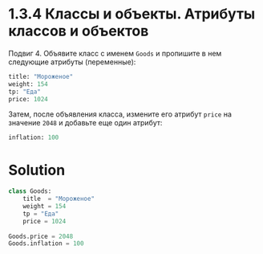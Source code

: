 # 1.3.4 Классы и объекты. Атрибуты классов и объектов

Подвиг 4. Объявите класс с именем `Goods` и пропишите в нем следующие атрибуты (переменные):

```python
title: "Мороженое"
weight: 154
tp: "Еда"
price: 1024
```

Затем, после объявления класса, измените его атрибут `price` на значение `2048` и добавьте еще один атрибут:

```python
inflation: 100
```

# Solution

```python
class Goods:
    title  = "Мороженое"
    weight = 154
    tp = "Еда"
    price = 1024
  
Goods.price = 2048
Goods.inflation = 100
```
